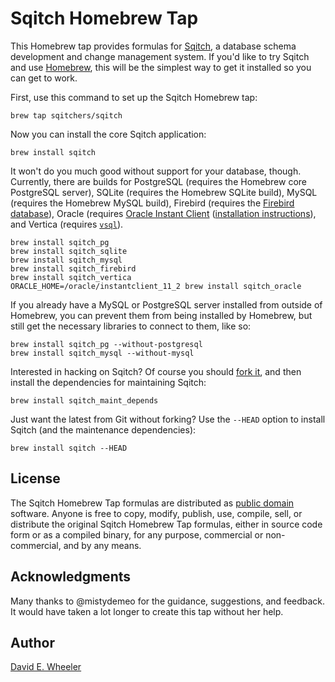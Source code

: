 Sqitch Homebrew Tap
===================

This Homebrew tap provides formulas for [Sqitch](https://sqitch.org/), a
database schema development and change management system. If you'd like to try
Sqitch and use [Homebrew](https://brew.sh/), this will be the simplest way to
get it installed so you can get to work.

First, use this command to set up the Sqitch Homebrew tap:

    brew tap sqitchers/sqitch

Now you can install the core Sqitch application:

    brew install sqitch

It won't do you much good without support for your database, though.
Currently, there are builds for PostgreSQL (requires the Homebrew core
PostgreSQL server), SQLite (requires the Homebrew SQLite build), MySQL
(requires the Homebrew MySQL build), Firebird (requires the
[Firebird database](https://www.firebirdsql.org)), Oracle (requires
[Oracle Instant Client](https://www.oracle.com/technetwork/topics/intel-macsoft-096467.html)
([installation instructions](https://www.talkapex.com/2013/03/oracle-instant-client-on-mac-os-x.html#comment-form)),
and Vertica (requires [`vsql`](https://my.vertica.com/docs/7.1.x/HTML/index.htm#Authoring/ProgrammersGuide/vsql/Install/InstallingTheVsqlClient.htm)).

    brew install sqitch_pg
    brew install sqitch_sqlite
    brew install sqitch_mysql
    brew install sqitch_firebird
    brew install sqitch_vertica
    ORACLE_HOME=/oracle/instantclient_11_2 brew install sqitch_oracle

If you already have a MySQL or PostgreSQL server installed from outside of 
Homebrew, you can prevent them from being installed by Homebrew, but still 
get the necessary libraries to connect to them, like so:

    brew install sqitch_pg --without-postgresql
    brew install sqitch_mysql --without-mysql

Interested in hacking on Sqitch? Of course you should
[fork it](https://github.com/sqitchers/sqitch/fork), and then install the dependencies
for maintaining Sqitch:

    brew install sqitch_maint_depends

Just want the latest from Git without forking? Use the `--HEAD` option to
install Sqitch (and the maintenance dependencies):

    brew install sqitch --HEAD

License
-------

The Sqitch Homebrew Tap formulas are distributed as
[public domain](https://en.wikipedia.org/wiki/Public_Domain) software. Anyone
is free to copy, modify, publish, use, compile, sell, or distribute the
original Sqitch Homebrew Tap formulas, either in source code form or as a
compiled binary, for any purpose, commercial or non-commercial, and by any
means.

Acknowledgments
---------------

Many thanks to @mistydemeo for the guidance, suggestions, and feedback. It
would have taken a lot longer to create this tap without her help.

Author
------

[David E. Wheeler](https://justatheory.com/)


